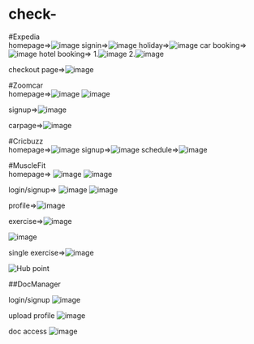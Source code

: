 # check-

#Expedia 
<br/>
homepage=>![image](https://user-images.githubusercontent.com/101388858/204294210-4a041020-fe18-4041-aa28-40b1dee1eaa1.png)
signin=>![image](https://user-images.githubusercontent.com/101388858/204294844-c131f55c-cea3-4f40-b691-10e8f04983a8.png)
holiday=>![image](https://user-images.githubusercontent.com/101388858/204295251-afce1657-dfd2-4b7d-a9f5-12b830940075.png)
car booking=>![image](https://user-images.githubusercontent.com/101388858/204295638-574e9b12-fed2-46d1-b2f7-32ac51911198.png)
hotel booking=>
1.![image](https://user-images.githubusercontent.com/101388858/204296083-3c3beb05-5851-4581-aa32-ffce6aa83ca8.png)
2.![image](https://user-images.githubusercontent.com/101388858/204296384-cd9a1dc1-2465-490a-8fb1-c44ec1ac3c0a.png)

checkout page=>![image](https://user-images.githubusercontent.com/101388858/204296746-92c2a5ac-614a-4202-9c91-0a818956b15c.png)

#Zoomcar
<br/>
homepage=>![image](https://user-images.githubusercontent.com/101388858/204299970-10874332-a108-4961-a1b5-3da650469029.png)
![image](https://user-images.githubusercontent.com/101388858/204304094-10dba6b1-5cfe-4890-9606-622fc885a228.png)

signup=>![image](https://user-images.githubusercontent.com/101388858/204300384-2e8e71a7-d966-42d2-be51-ec367f3392ad.png)

carpage=>![image](https://user-images.githubusercontent.com/101388858/204306024-4a5050e8-ff73-4ba6-ab39-4e2d8cd0ce8a.png)

#Cricbuzz
<br/>
homepage=>![image](https://user-images.githubusercontent.com/101388858/204307569-89713186-933b-4317-9098-326ff20db68a.png)
signup=>![image](https://user-images.githubusercontent.com/101388858/204308040-d64b733b-9124-4820-8b4c-59c1881a7ac5.png)
schedule=>![image](https://user-images.githubusercontent.com/101388858/204308503-74e79c2c-a938-411e-afd4-a345e86cfcd1.png)

#MuscleFit
<br/>
homepage=> ![image](https://user-images.githubusercontent.com/101388858/205923770-781ef26a-262d-4f55-a6e6-5aa1103b428d.png)
![image](https://user-images.githubusercontent.com/101388858/205924101-33f26326-3164-46ca-9a3a-5469eeac12d2.png)

login/signup=> ![image](https://user-images.githubusercontent.com/101388858/205924307-aaa8258e-8651-4468-82c9-3763b1b4978e.png)
![image](https://user-images.githubusercontent.com/101388858/205924813-11b6d591-cb6d-4a4e-a68a-68eff93fd0e7.png)

profile=>![image](https://user-images.githubusercontent.com/101388858/205925225-66701a1f-de11-478b-89d7-6456473e09a8.png)

exercise=>![image](https://user-images.githubusercontent.com/101388858/205925656-153ce87f-456e-4137-bd46-6497c9264f4f.png)

![image](https://user-images.githubusercontent.com/101388858/205926007-ba08db09-7d08-4ec5-b3a1-5f2b597b0647.png)

single exercise=>![image](https://user-images.githubusercontent.com/101388858/205926945-7f62e243-bd49-41d3-b816-f2ac53c45dac.png)

![Hub point](https://user-images.githubusercontent.com/101388858/208071519-6c0ed1b3-e686-46c8-9048-aa1eec2deb0e.png)



##DocManager

login/signup
![image](https://user-images.githubusercontent.com/101388858/219855243-e034b4cc-08fb-4510-9941-fbb84dd34ef3.png)

upload profile
![image](https://user-images.githubusercontent.com/101388858/219855282-96bdbd02-3235-4ff1-87cf-e8deb5cdc683.png)

doc access
![image](https://user-images.githubusercontent.com/101388858/219855331-7910516d-082b-4365-bd29-e6bb4aca8f78.png)


